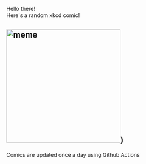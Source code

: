 Hello there! <br>Here's a random xkcd comic!<br>
## <img src="https://imgs.xkcd.com/comics/first_news_memory.png" alt="meme" width="300"/>)<br>
Comics are updated once a day using Github Actions